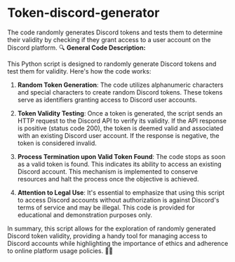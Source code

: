 # Token-discord-generator
The code randomly generates Discord tokens and tests them to determine their validity by checking if they grant access to a user account on the Discord platform.
🔍 **General Code Description:**

This Python script is designed to randomly generate Discord tokens and test them for validity. Here's how the code works:

1. **Random Token Generation**: The code utilizes alphanumeric characters and special characters to create random Discord tokens. These tokens serve as identifiers granting access to Discord user accounts.

2. **Token Validity Testing**: Once a token is generated, the script sends an HTTP request to the Discord API to verify its validity. If the API response is positive (status code 200), the token is deemed valid and associated with an existing Discord user account. If the response is negative, the token is considered invalid.

3. **Process Termination upon Valid Token Found**: The code stops as soon as a valid token is found. This indicates its ability to access an existing Discord account. This mechanism is implemented to conserve resources and halt the process once the objective is achieved.

4. **Attention to Legal Use**: It's essential to emphasize that using this script to access Discord accounts without authorization is against Discord's terms of service and may be illegal. This code is provided for educational and demonstration purposes only.

In summary, this script allows for the exploration of randomly generated Discord token validity, providing a handy tool for managing access to Discord accounts while highlighting the importance of ethics and adherence to online platform usage policies. 🤖🔑
